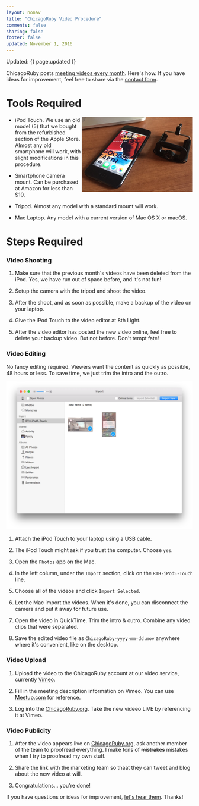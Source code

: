 ```yaml
---
layout: nonav
title: "ChicagoRuby Video Procedure"
comments: false
sharing: false
footer: false
updated: November 1, 2016
---
```


Updated: {{ page.updated }}

ChicagoRuby posts [meeting videos every month](https://chicagoruby.org/videos/). Here's how. If you have ideas for improvement, feel free to share via the [contact form](/contact).

Tools Required
===

<img src="/images/ipod-touch-mount.jpg" align="right" width="300" alt="iPod Touch and tripod mount" title="iPod Touch and tripod mount">

* iPod Touch. We use an old model (5) that we bought from the refurbished section of the Apple Store. Almost any old smartphone will work, with slight modifications in this procedure.

* Smartphone camera mount. Can be purchased at Amazon for less than $10.

* Tripod. Almost any model with a standard mount will work.

* Mac Laptop. Any model with a current version of Mac OS X or macOS.


Steps Required
===


### Video Shooting

1. Make sure that the previous month's videos have been deleted from the iPod. Yes, we have run out of space before, and it's not fun!

1. Setup the camera with the tripod and shoot the video.

1. After the shoot, and as soon as possible, make a backup of the video on your laptop.

1. Give the iPod Touch to the video editor at 8th Light.

1. After the video editor has posted the new video online, feel free to delete your backup video. But not before. Don't tempt fate!

### Video Editing

No fancy editing required. Viewers want the content as quickly as possible, 48 hours or less. To save time, we just trim the intro and the outro.

<img src="/images/photos_mac_import.png" width="600" alt="Photos app on Mac OS X" title="Photos app on Mac OS X">

1. Attach the iPod Touch to your laptop using a USB cable.

1. The iPod Touch might ask if you trust the computer. Choose `yes`.

1. Open the `Photos` app on the Mac.

1. In the left column, under the `Import` section, click on the `RTH-iPod5-Touch` line.

1. Choose all of the videos and click `Import Selected`. 

1. Let the Mac import the videos. When it's done, you can disconnect the camera and put it away for future use.

1. Open the video in QuickTime. Trim the intro & outro. Combine any
video clips that were separated. 

1. Save the edited video file as `ChicagoRuby-yyyy-mm-dd.mov` anywhere where it's convenient, like on the desktop.


### Video Upload

1. Upload the video to the ChicagoRuby account at our video service, currently [Vimeo](http://vimeo.com/chicagoruby).

1. Fill in the meeting description information on Vimeo. You can use [Meetup.com](http://meetup.com/chicagoruby) for reference.

1. Log into the [ChicagoRuby.org](http://chicagoruby.org). Take the new videeo LIVE by referencing it at Vimeo.


### Video Publicity

1. After the video appears live on [ChicagoRuby.org](http://chicagoruby.org), ask another member of the team to proofread everything. I make tons of <strike>mistrakes</strike> mistakes when I try to proofread my own stuff.

1. Share the link with the marketing team so thaat they can tweet and blog about the new video at will.

1. Congratulations... you're done!

If you have questions or ideas for improvement, [let's hear them](/contact). Thanks!

